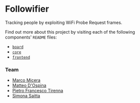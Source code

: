 # Followifier

Tracking people by exploiting WiFi Probe Request frames.

Find out more about this project by visiting each of the following components' `README` files:
- [`board`](board)
- [`core`](core)
- [`frontend`](frontend)

### Team

- [Marco Micera](https://github.com/marcomicera)
- [Matteo D'Ospina](https://github.com/suprmat95)
- [Pietro Francesco Tirenna](https://github.com/madt1m)
- [Simona Saitta](https://github.com/SelyBarguest)